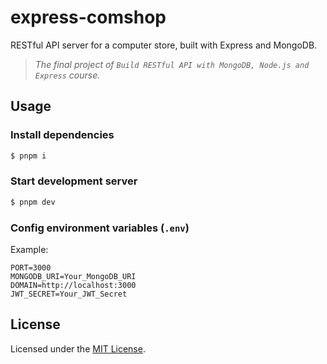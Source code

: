 # express-comshop

RESTful API server for a computer store, built with Express and MongoDB.

> *The final project of `Build RESTful API with MongoDB, Node.js and Express` course.*

## Usage

### Install dependencies

```sh
$ pnpm i
```

### Start development server

```sh
$ pnpm dev
```

### Config environment variables (`.env`)

Example:

```env
PORT=3000
MONGODB_URI=Your_MongoDB_URI
DOMAIN=http://localhost:3000
JWT_SECRET=Your_JWT_Secret
```

## License

Licensed under the [MIT License](LICENSE).
